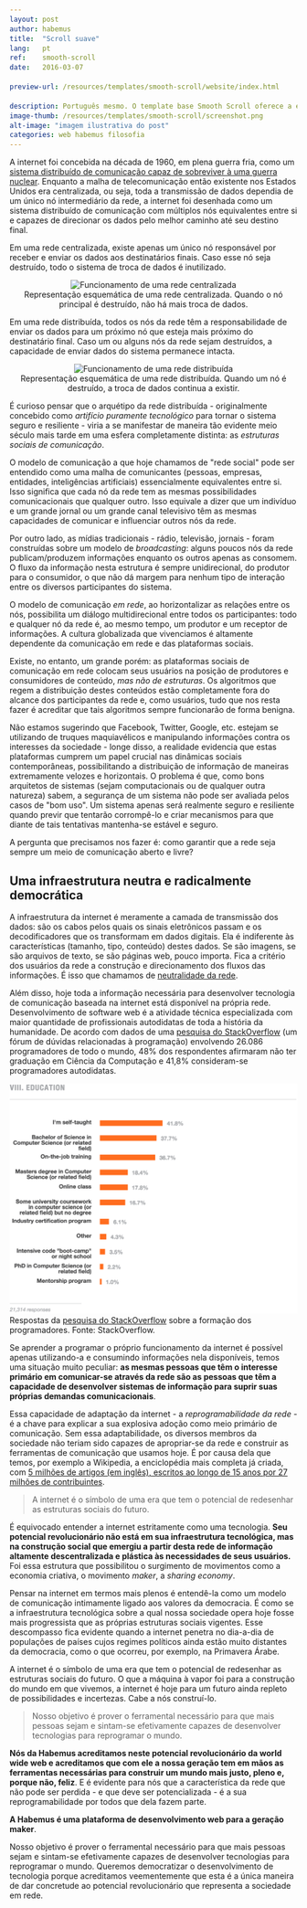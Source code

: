 ```yaml
---
layout: post
author: habemus
title:  "Scroll suave"
lang:   pt
ref:    smooth-scroll
date:   2016-03-07

preview-url: /resources/templates/smooth-scroll/website/index.html

description: Português mesmo. O template base Smooth Scroll oferece a estrutura de um menu nav com links para seções correspondentes da página única.
image-thumb: /resources/templates/smooth-scroll/screenshot.png
alt-image: "imagem ilustrativa do post"
categories: web habemus filosofia
---
```


A internet foi concebida na década de 1960, em plena guerra fria, como um <a href="https://www.rand.org/about/history/baran.html" target="_blank">sistema distribuído de comunicação capaz de sobreviver à uma guerra nuclear</a>. Enquanto a malha de telecomunicação então existente nos Estados Unidos era centralizada, ou seja, toda a transmissão de dados dependia de um único nó intermediário da rede, a internet foi desenhada como um sistema distribuído de comunicação com múltiplos nós equivalentes entre si e capazes de direcionar os dados pelo melhor caminho até seu destino final.

Em uma rede centralizada, existe apenas um único nó responsável por receber e enviar os dados aos destinatários finais. Caso esse nó seja destruído, todo o sistema de troca de dados é inutilizado.

<div style="text-align: center;">
<img style="height: 240px;" src="{{ site.url }}/img/posts/1/centralized.gif" alt="Funcionamento de uma rede centralizada">
<figcaption>Representação esquemática de uma rede centralizada. Quando o nó principal é destruído, não há mais troca de dados.</figcaption>
</div>

Em uma rede distribuída, todos os nós da rede têm a responsabilidade de enviar os dados para um próximo nó que esteja mais próximo do destinatário final. Caso um ou alguns nós da rede sejam destruídos, a capacidade de enviar dados do sistema permanece intacta.

<div style="text-align: center;">
<img style="height: 240px;" src="{{ site.url }}/img/posts/1/distributed.gif" alt="Funcionamento de uma rede distribuída">
<figcaption>Representação esquemática de uma rede distribuída. Quando um nó é destruído, a troca de dados continua a existir.</figcaption>
</div>

É curioso pensar que o arquétipo da rede distribuída - originalmente concebido como *artifício puramente tecnológico* para tornar o sistema seguro e resiliente - viria a se manifestar de maneira tão evidente meio século mais tarde em uma esfera completamente distinta: as *estruturas sociais de comunicação*.

O modelo de comunicação a que hoje chamamos de "rede social" pode ser entendido como uma malha de comunicantes (pessoas, empresas, entidades, inteligências artificiais) essencialmente equivalentes entre si. Isso significa que cada nó da rede tem as mesmas possibilidades comunicacionais que qualquer outro. Isso equivale a dizer que um indivíduo e um grande jornal ou um grande canal televisivo têm as mesmas capacidades de comunicar e influenciar outros nós da rede.

Por outro lado, as mídias tradicionais - rádio, televisão, jornais - foram construídas sobre um modelo de _*broadcasting*_: alguns poucos nós da rede publicam/produzem informações enquanto os outros apenas as consomem. O fluxo da informação nesta estrutura é sempre unidirecional, do produtor para o consumidor, o que não dá margem para nenhum tipo de interação entre os diversos participantes do sistema.

O modelo de comunicação *em rede*, ao horizontalizar as relações entre os nós, possibilita um diálogo multidirecional entre todos os participantes: todo e qualquer nó da rede é, ao mesmo tempo, um produtor e um receptor de informações. A cultura globalizada que vivenciamos é altamente dependente da comunicação em rede e das plataformas sociais.

Existe, no entanto, um grande porém: as plataformas sociais de comunicação em rede colocam seus usuários na posição de produtores e consumidores de conteúdo, *mas não de estruturas*. Os algoritmos que regem a distribuição destes conteúdos estão completamente fora do alcance dos participantes da rede e, como usuários, tudo que nos resta fazer é acreditar que tais algoritmos sempre funcionarão de forma benigna. 

Não estamos sugerindo que Facebook, Twitter, Google, etc. estejam se utilizando de truques maquiavélicos e manipulando informações contra os interesses da sociedade - longe disso, a realidade evidencia que estas plataformas cumprem um papel crucial nas dinâmicas sociais contemporâneas, possibilitando a distribuição de informação de maneiras extremamente velozes e horizontais. O problema é que, como bons arquitetos de sistemas (sejam computacionais ou de qualquer outra natureza) sabem, a segurança de um sistema não pode ser avaliada pelos casos de "bom uso". Um sistema apenas será realmente seguro e resiliente quando previr que tentarão corrompê-lo e criar mecanismos para que diante de tais tentativas mantenha-se estável e seguro.

A pergunta que precisamos nos fazer é: como garantir que a rede seja sempre um meio de comunicação aberto e livre?

Uma infraestrutura neutra e radicalmente democrática
----------------------------------------------------

A infraestrutura da internet é meramente a camada de transmissão dos dados: são os cabos pelos quais os sinais eletrônicos passam e os decodificadores que os transformam em dados digitais. Ela é indiferente às características (tamanho, tipo, conteúdo) destes dados. Se são imagens, se são arquivos de texto, se são páginas web, pouco importa. Fica a critério dos usuários da rede a construção e direcionamento dos fluxos das informações. É isso que chamamos de <a href="https://en.wikipedia.org/wiki/Net_neutrality" target="_blank">neutralidade da rede</a>.

Além disso, hoje toda a informação necessária para desenvolver tecnologia de comunicação baseada na internet está disponível na própria rede. Desenvolvimento de software web é a atividade técnica especializada com maior quantidade de profissionais autodidatas de toda a história da humanidade. De acordo com dados de uma <a href="https://stackoverflow.com/research/developer-survey-2015#profile-education" target="_blank">pesquisa do StackOverflow</a> (um fórum de dúvidas relacionadas à programação) envolvendo 26.086 programadores de todo o mundo, 48% dos respondentes afirmaram não ter graduação em Ciência da Computação e 41,8% consideram-se programadores autodidatas.

<img src="/img/posts/1/stack-overflow-research.png" alt="Gráfico com as respostas da pesquisa do Stackoverflow" class="img-margin">
<figcaption>Respostas da <a href="https://stackoverflow.com/research/developer-survey-2015#profile-education" target="_blank">pesquisa do StackOverflow</a> sobre a formação dos programadores. Fonte: StackOverflow.</figcaption>

Se aprender a programar o próprio funcionamento da internet é possível apenas utilizando-a e consumindo informações nela disponíveis, temos uma situação muito peculiar: __as mesmas pessoas que têm o interesse primário em comunicar-se através da rede são as pessoas que têm a capacidade de desenvolver sistemas de informação para suprir suas próprias demandas comunicacionais__.

Essa capacidade de adaptação da internet - a _reprogramabilidade da rede_ - é a chave para explicar a sua explosiva adoção como meio primário de comunicação. Sem essa adaptabilidade, os diversos membros da sociedade não teriam sido capazes de apropriar-se da rede e construir as ferramentas de comunicação que usamos hoje. É por causa dela que temos, por exemplo a Wikipedia, a enciclopédia mais completa já criada, com <a href="https://en.wikipedia.org/wiki/Wikipedia_community" target="_blank">5 milhões de artigos (em inglês), escritos ao longo de 15 anos por 27 milhões de contribuintes</a>.

>A internet é o símbolo de uma era que tem o potencial de redesenhar as estruturas sociais do futuro.

É equivocado entender a internet estritamente como uma tecnologia. __Seu potencial revolucionário não está em sua infraestrutura tecnológica, mas na construção social que emergiu a partir desta rede de informação altamente descentralizada e plástica às necessidades de seus usuários.__ Foi essa estrutura que possibilitou o surgimento de movimentos como a economia criativa, o movimento _maker_, a _sharing economy_.

Pensar na internet em termos mais plenos é entendê-la como um modelo de comunicação intimamente ligado aos valores da democracia. É como se a infraestrutura tecnológica sobre a qual nossa sociedade opera hoje fosse mais progressista que as próprias estruturas sociais vigentes. Esse descompasso fica evidente quando a internet penetra no dia-a-dia de populações de países cujos regimes políticos ainda estão muito distantes da democracia, como o que ocorreu, por exemplo, na Primavera Árabe.

A internet é o símbolo de uma era que tem o potencial de redesenhar as estruturas sociais do futuro. O que a máquina à vapor foi para a construção do mundo em que vivemos, a internet é hoje para um futuro ainda repleto de possibilidades e incertezas. Cabe a nós construí-lo.

>Nosso objetivo é prover o ferramental necessário para que mais pessoas sejam e sintam-se efetivamente capazes de desenvolver tecnologias para reprogramar o mundo.

__Nós da Habemus acreditamos neste potencial revolucionário da world wide web e acreditamos que com ele a nossa geração tem em mãos as ferramentas necessárias para construir um mundo mais justo, pleno e, porque não, feliz__. E é evidente para nós que a característica da rede que não pode ser perdida - e que deve ser potencializada - é a sua reprogramabilidade por todos que dela fazem parte.

__A Habemus é uma plataforma de desenvolvimento web para a geração maker__.

Nosso objetivo é prover o ferramental necessário para que mais pessoas sejam e sintam-se efetivamente capazes de desenvolver tecnologias para reprogramar o mundo. Queremos democratizar o desenvolvimento de tecnologia porque acreditamos veementemente que esta é a única maneira de dar concretude ao potencial revolucionário que representa a sociedade em rede.